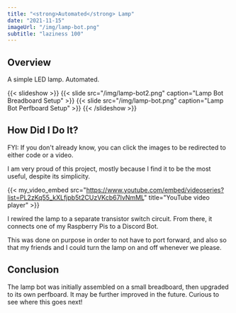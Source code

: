 ```yaml
---
title: "<strong>Automated</strong> Lamp"
date: "2021-11-15"
imageUrl: "/img/lamp-bot.png"
subtitle: "laziness 100"
---
```


## Overview

A simple LED lamp. Automated.

{{< slideshow >}}
  {{< slide src="/img/lamp-bot2.png" caption="Lamp Bot Breadboard Setup" >}}
  {{< slide src="/img/lamp-bot.png" caption="Lamp Bot Perfboard Setup" >}}
{{< /slideshow >}}

## How Did I Do It?

FYI: If you don't already know, you can click the images to be redirected to either code or a video.

I am very proud of this project, mostly because I find it to be the most useful, despite its simplicity.

{{< my_video_embed src="https://www.youtube.com/embed/videoseries?list=PL2zKq55_kXLfjpb5t2CUzVKcb67IvNmML" title="YouTube video player" >}}

I rewired the lamp to a separate transistor switch circuit. From there, it connects one of my Raspberry Pis to a Discord Bot.

This was done on purpose in order to not have to port forward, and also so that my friends and I could turn the lamp on and off whenever we please.

## Conclusion

The lamp bot was initially assembled on a small breadboard, then upgraded to its own perfboard. It may be further improved in the future. Curious to see where this goes next! 